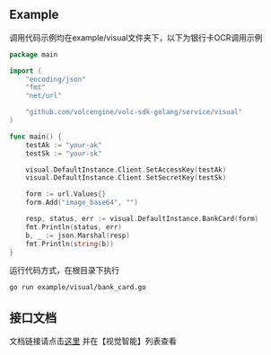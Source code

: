 ## Example

调用代码示例均在example/visual文件夹下，以下为银行卡OCR调用示例
```go
package main

import (
	"encoding/json"
	"fmt"
	"net/url"

	"github.com/volcengine/volc-sdk-golang/service/visual"
)

func main() {
	testAk := "your-ak"
	testSk := "your-sk"

	visual.DefaultInstance.Client.SetAccessKey(testAk)
	visual.DefaultInstance.Client.SetSecretKey(testSk)

	form := url.Values{}
	form.Add("image_base64", "")

	resp, status, err := visual.DefaultInstance.BankCard(form)
	fmt.Println(status, err)
	b, _ := json.Marshal(resp)
	fmt.Println(string(b))
}
```
运行代码方式，在根目录下执行
```bash
go run example/visual/bank_card.go
```

## 接口文档
文档链接请点击[这里](https://www.volcengine.cn/docs)
并在【视觉智能】列表查看

